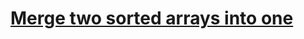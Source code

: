 ﻿# [Merge two sorted arrays into one](https://www.codewars.com/kata/merge-two-sorted-arrays-into-one/)
